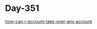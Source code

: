 # Day-351

[how-can-i-account-take-over-any-account](https://hacklido.com/blog/484-how-can-i-account-take-over-any-account)
